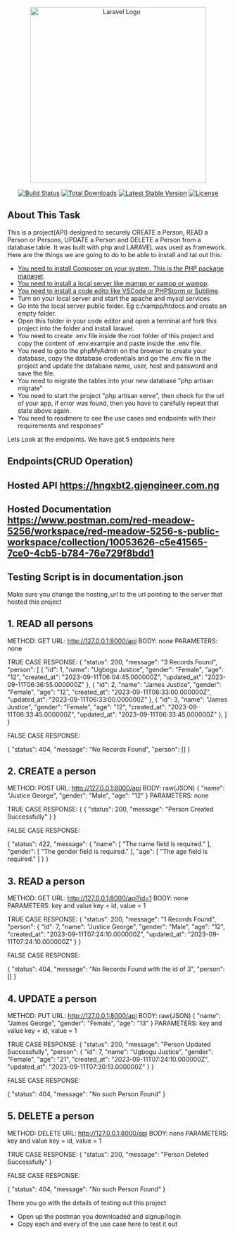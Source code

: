 <p align="center"><a href="https://laravel.com" target="_blank"><img src="https://raw.githubusercontent.com/laravel/art/master/logo-lockup/5%20SVG/2%20CMYK/1%20Full%20Color/laravel-logolockup-cmyk-red.svg" width="400" alt="Laravel Logo"></a></p>

<p align="center">
<a href="https://github.com/laravel/framework/actions"><img src="https://github.com/laravel/framework/workflows/tests/badge.svg" alt="Build Status"></a>
<a href="https://packagist.org/packages/laravel/framework"><img src="https://img.shields.io/packagist/dt/laravel/framework" alt="Total Downloads"></a>
<a href="https://packagist.org/packages/laravel/framework"><img src="https://img.shields.io/packagist/v/laravel/framework" alt="Latest Stable Version"></a>
<a href="https://packagist.org/packages/laravel/framework"><img src="https://img.shields.io/packagist/l/laravel/framework" alt="License"></a>
</p>

## About This Task

This is a project(API) designed to securely CREATE a Person, READ a Person or Persons, UPDATE a Person and DELETE a Person from a database table. It was built with php and LARAVEL was used as framework. Here are the things we are going to do to be able to install and tat out this:

- [You need to install Composer on your system. This is the PHP package manager](https://composer.com).
- [You need to install a local server like mampp or xampp or wampp](https://apache.org).
- [You need to install a code edito like VSCode or PHPStorm or Sublime](https://vscode.com).
- Turn on your local server and start the apache and mysql services
- Go into the local server public folder. Eg c:/xampp/htdocs and create an empty folder.
- Open this folder in your code editor and open a terminal anf fork this project into the folder and install laravel.
- You need to create .env file inside the root folder of this project and copy the content of .env.example and paste inside the .env file.
- You need to goto the phpMyAdmin on the browser to create your database, copy the database credentials and go the .env file in the project and update the database name, user, host and password and save the file.
- You need to migrate the tables into your new database "php artisan migrate"
- You need to start the project "php artisan serve", then check for the url of your app, if error was found, then you have to carefully repeat that state above again.
- You need to readmore to see the use cases and endpoints with their requirements and responses"

Lets Look at the endpoints. We have got 5 endpoints here

## Endpoints(CRUD Operation)

## Hosted API https://hngxbt2.gjengineer.com.ng
## Hosted Documentation https://www.postman.com/red-meadow-5256/workspace/red-meadow-5256-s-public-workspace/collection/10053626-c5e41565-7ce0-4cb5-b784-76e729f8bdd1
## Testing Script is in  documentation.json
Make sure you change the hosting_url to the url pointing to the server that hosted this project

## 1. READ all persons

METHOD: GET
URL: http://127.0.0.1:8000/api
BODY: none
PARAMETERS: none

TRUE CASE RESPONSE: 
{
    "status": 200,
    "message": "3 Records Found",
    "person": [
        {
            "id": 1,
            "name": "Ugbogu Justice",
            "gender": "Female",
            "age": "12",
            "created_at": "2023-09-11T06:04:45.000000Z",
            "updated_at": "2023-09-11T06:36:55.000000Z"
        },
        {
            "id": 2,
            "name": "James Justice",
            "gender": "Female",
            "age": "12",
            "created_at": "2023-09-11T06:33:00.000000Z",
            "updated_at": "2023-09-11T06:33:00.000000Z"
        },
        {
            "id": 3,
            "name": "James Justice",
            "gender": "Female",
            "age": "12",
            "created_at": "2023-09-11T06:33:45.000000Z",
            "updated_at": "2023-09-11T06:33:45.000000Z"
        },
    ]
}

FALSE CASE RESPONSE: 

{
    "status": 404,
    "message": "No Records Found",
    "person": []
}

## 2. CREATE a person

METHOD: POST
URL: http://127.0.0.1:8000/api
BODY: raw(JSON)
{
    "name": "Justice George",
    "gender": "Male",
    "age": "12"
}
PARAMETERS: none

TRUE CASE RESPONSE: 
{
    {
        "status": 200,
        "message": "Person Created Successfully"
    }
}

FALSE CASE RESPONSE: 

{
    "status": 422,
    "message": {
        "name": [
            "The name field is required."
        ],
        "gender": [
            "The gender field is required."
        ],
        "age": [
            "The age field is required."
        ]
    }
}


## 3. READ a person

METHOD: GET
URL: http://127.0.0.1:8000/api?id=1
BODY: none
PARAMETERS: key and value
key = id,
value = 1


TRUE CASE RESPONSE: 
{
    "status": 200,
    "message": "1 Records Found",
    "person": {
        "id": 7,
        "name": "Justice George",
        "gender": "Male",
        "age": "12",
        "created_at": "2023-09-11T07:24:10.000000Z",
        "updated_at": "2023-09-11T07:24:10.000000Z"
    }
}

FALSE CASE RESPONSE: 

{
    "status": 404,
    "message": "No Records Found with the id of 3",
    "person": []
}


## 4. UPDATE a person

METHOD: PUT
URL: http://127.0.0.1:8000/api
BODY: raw(JSON)
{
    "name": "James George",
    "gender": "Female",
    "age": "13"
}
PARAMETERS: key and value
key = id,
value = 1


TRUE CASE RESPONSE: 
{
    "status": 200,
    "message": "Person Updated Successfully",
    "person": {
        "id": 7,
        "name": "Ugbogu Justice",
        "gender": "Female",
        "age": "21",
        "created_at": "2023-09-11T07:24:10.000000Z",
        "updated_at": "2023-09-11T07:30:13.000000Z"
    }
}

FALSE CASE RESPONSE: 

{
    "status": 404,
    "message": "No such Person Found"
}


## 5. DELETE a person

METHOD: DELETE
URL: http://127.0.0.1:8000/api
BODY: none
PARAMETERS: key and value
key = id,
value = 1


TRUE CASE RESPONSE: 
{
    "status": 200,
    "message": "Person Deleted Successfully"
}

FALSE CASE RESPONSE: 

{
    "status": 404,
    "message": "No such Person Found"
}

There you go with the details of testing out this project
- Open up the postman you downloaded and signup/login
- Copy each and every of the use case here to test it out